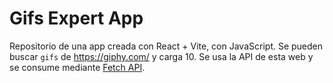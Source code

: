 # Gifs Expert App

Repositorio de una app creada con React + Vite, con JavaScript. Se pueden buscar `gifs` de https://giphy.com/ y carga 10. Se usa la API de esta web y se consume mediante [Fetch API](https://developer.mozilla.org/en-US/docs/Web/API/Fetch_API).